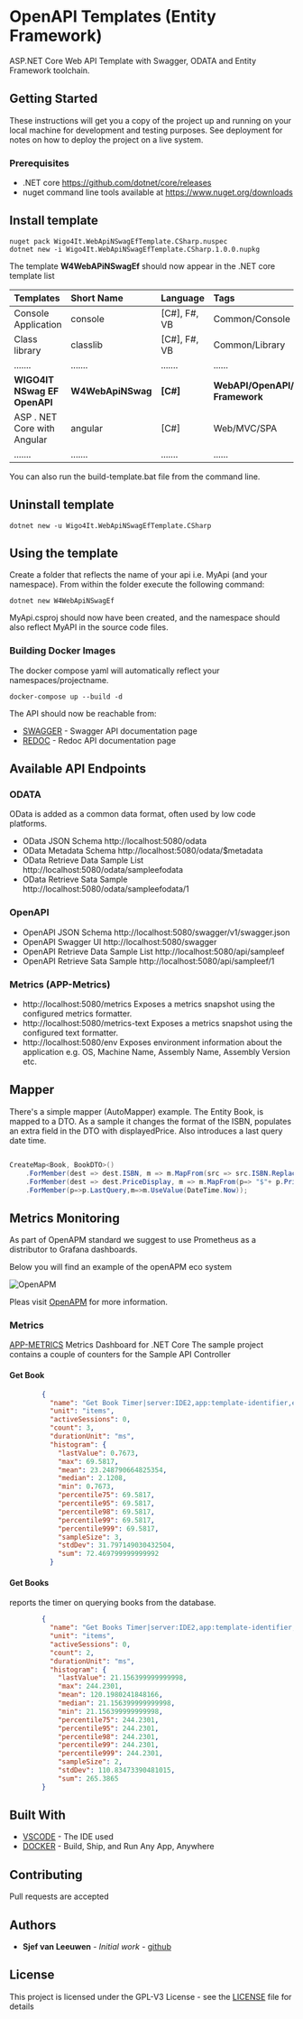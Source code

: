 # OpenAPI Templates (Entity Framework)

ASP.NET Core Web API Template with Swagger, ODATA and Entity Framework toolchain.  

## Getting Started

These instructions will get you a copy of the project up and running on your local machine for development and testing purposes. See deployment for notes on how to deploy the project on a live system.

### Prerequisites

* .NET core https://github.com/dotnet/core/releases
* nuget command line tools available at https://www.nuget.org/downloads

## Install template
```
nuget pack Wigo4It.WebApiNSwagEfTemplate.CSharp.nuspec
dotnet new -i Wigo4It.WebApiNSwagEfTemplate.CSharp.1.0.0.nupkg
```
The template **W4WebAPiNSwagEf** should now appear in the .NET core template list

| Templates |  Short Name | Language |Tags|
|:---|:---|:---|:---|
|Console Application|console|[C#], F#, VB|Common/Console| 
Class library| classlib| [C#], F#, VB |Common/Library|
|.......|....... |....... |...... |
|**WIGO4IT NSwag EF OpenAPI**| **W4WebApiNSwag**|**[C#]**| **WebAPI/OpenAPI/Swagger/Entity Framework**
ASP . NET Core with Angular|angular|[C#]|Web/MVC/SPA|
|.......|....... |....... |...... |

You can also run the build-template.bat file from the command line.

## Uninstall template
```
dotnet new -u Wigo4It.WebApiNSwagEfTemplate.CSharp
```

## Using the template

Create a folder that reflects the name of your api i.e. MyApi (and your namespace).
From within the folder execute the following command:

```
dotnet new W4WebApiNSwagEf
```

MyApi.csproj should now have been created, and the namespace should also reflect MyAPI in the source code files.

### Building Docker Images

The docker compose yaml will automatically reflect your namespaces/projectname.

```
docker-compose up --build -d
```

The API should now be reachable from:

* [SWAGGER](http://localhost:5080/swagger) - Swagger API documentation page
* [REDOC](http://localhost:5080/redoc) - Redoc API documentation page

## Available API Endpoints

### ODATA

OData is added as a common data format, often used by low code platforms.
* OData JSON Schema http://localhost:5080/odata
* OData Metadata Schema http://localhost:5080/odata/$metadata
* OData Retrieve Data Sample List http://localhost:5080/odata/sampleefodata
* OData Retrieve Sata Sample http://localhost:5080/odata/sampleefodata/1

### OpenAPI

* OpenAPI JSON Schema http://localhost:5080/swagger/v1/swagger.json
* OpenAPI Swagger UI http://localhost:5080/swagger
* OpenAPI Retrieve Data Sample List http://localhost:5080/api/sampleef
* OpenAPI Retrieve Sata Sample http://localhost:5080/api/sampleef/1

### Metrics (APP-Metrics)

 * http://localhost:5080/metrics	Exposes a metrics snapshot using the configured metrics formatter.
 * http://localhost:5080/metrics-text	Exposes a metrics snapshot using the configured text formatter.
 * http://localhost:5080/env	Exposes environment information about the application e.g. OS, Machine Name, Assembly Name, Assembly Version etc.

## Mapper

There's a simple mapper (AutoMapper) example. The Entity Book, is mapped to a DTO. As a sample
it changes the format of the ISBN, populates an extra field in the DTO with displayedPrice. 
Also introduces a last query date time.

```csharp

CreateMap<Book, BookDTO>()
    .ForMember(dest => dest.ISBN, m => m.MapFrom(src => src.ISBN.Replace("-","")))
    .ForMember(dest => dest.PriceDisplay, m => m.MapFrom(p=> "$"+ p.Price.ToString()))
    .ForMember(p=>p.LastQuery,m=>m.UseValue(DateTime.Now));

```
## Metrics Monitoring

As part of OpenAPM standard we suggest to use Prometheus as a distributor to Grafana dashboards. 

Below you will find an example of the openAPM eco system

![OpenAPM](./doc/openAPM-Landscape.png)

Pleas visit [OpenAPM](https://openaom.io) for more information.

### Metrics

[APP-METRICS](https://www.app-metrics.io/web-monitoring/aspnet-core/) Metrics Dashboard for .NET Core
The sample project contains a couple of counters for the Sample API Controller

#### Get Book

```json
        {
          "name": "Get Book Timer|server:IDE2,app:template-identifier,env:development",
          "unit": "items",
          "activeSessions": 0,
          "count": 3,
          "durationUnit": "ms",
          "histogram": {
            "lastValue": 0.7673,
            "max": 69.5817,
            "mean": 23.248790664825354,
            "median": 2.1208,
            "min": 0.7673,
            "percentile75": 69.5817,
            "percentile95": 69.5817,
            "percentile98": 69.5817,
            "percentile99": 69.5817,
            "percentile999": 69.5817,
            "sampleSize": 3,
            "stdDev": 31.797149030432504,
            "sum": 72.469799999999992
          }
```

#### Get Books

reports the timer on querying books from the database.

```json
        {
          "name": "Get Books Timer|server:IDE2,app:template-identifier,env:development",
          "unit": "items",
          "activeSessions": 0,
          "count": 2,
          "durationUnit": "ms",
          "histogram": {
            "lastValue": 21.156399999999998,
            "max": 244.2301,
            "mean": 120.1980241848166,
            "median": 21.156399999999998,
            "min": 21.156399999999998,
            "percentile75": 244.2301,
            "percentile95": 244.2301,
            "percentile98": 244.2301,
            "percentile99": 244.2301,
            "percentile999": 244.2301,
            "sampleSize": 2,
            "stdDev": 110.83473390481015,
            "sum": 265.3865
        }
```
## Built With

* [VSCODE](https://code.visualstudio.com/) - The IDE used
* [DOCKER](https://www.docker.com/) - Build, Ship, and Run Any App, Anywhere

## Contributing

Pull requests are accepted

## Authors

* **Sjef van Leeuwen** - *Initial work* - [github](https://github.com/sjefvanleeuwen)

## License

This project is licensed under the GPL-V3 License - see the [LICENSE](LICENSE) file for details
